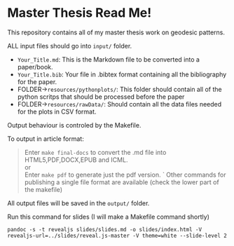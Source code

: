# Master Thesis Read Me!

This repository contains all of my master thesis work on geodesic patterns.

ALL input files should go into `input/` folder.

* `Your_Title.md`: This is the Markdown file to be converted into a paper/book.
* `Your_Title.bib`: Your file in .bibtex format containing all the bibliography for the paper.
* FOLDER->`resources/pythonplots/`: This folder should contain all of the python scritps that should be processed before the paper
* FOLDER->`resources/rawData/`: Should contain all the data files needed for the plots in CSV format.

Output behaviour is controled by the Makefile.

To output in article format:

> Enter `make final-docs` to convert the .md file into HTML5,PDF,DOCX,EPUB and ICML.  
> or  
> Enter `make pdf` to generate just the pdf version.
`
Other commands for publishing a single file format are available (check the lower part of the makefile)

All output files will be saved in the `output/` folder.


Run this command for slides (I will make a Makefile command shortly)

```command
pandoc -s -t revealjs slides/slides.md -o slides/index.html -V revealjs-url=../slides/reveal.js-master -V theme=white --slide-level 2
```

